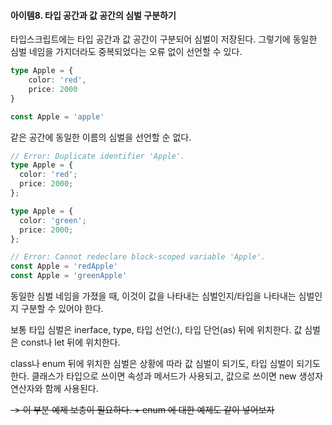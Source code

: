 #### 아이템8. 타입 공간과 값 공간의 심벌 구분하기

타입스크립트에는 타입 공간과 값 공간이 구분되어 심벌이 저장된다. 그렇기에 동일한 심벌 네임을 가지더라도 중복되었다는 오류 없이 선언할 수 있다.

```typescript
type Apple = {
	color: 'red',
	price: 2000
}

const Apple = 'apple'
```

같은 공간에 동일한 이름의 심벌을 선언할 순 없다. 

```typescript
// Error: Duplicate identifier 'Apple'.
type Apple = {
  color: 'red';
  price: 2000;
};

type Apple = {
  color: 'green';
  price: 2000;
};
```

```typescript
// Error: Cannot redeclare block-scoped variable 'Apple'.
const Apple = 'redApple'
const Apple = 'greenApple'
```

동일한 심벌 네임을 가졌을 때, 이것이 값을 나타내는 심벌인지/타입을 나타내는 심벌인지 구분할 수 있어야 한다.

보통 타입 심벌은 inerface, type, 타입 선언(:), 타입 단언(as) 뒤에 위치한다. 값 심벌은 const나 let 뒤에 위치한다.



class나 enum 뒤에 위치한 심벌은 상황에 따라 값 심벌이 되기도, 타입 심벌이 되기도 한다. 클래스가 타입으로 쓰이면 속성과 메서드가 사용되고, 값으로 쓰이면 new 생성자 연산자와 함께 사용된다.

 ~~-> 이 부분 예제 보충이 필요하다. + enum 에 대한 예제도 같이 넣어보자~~





